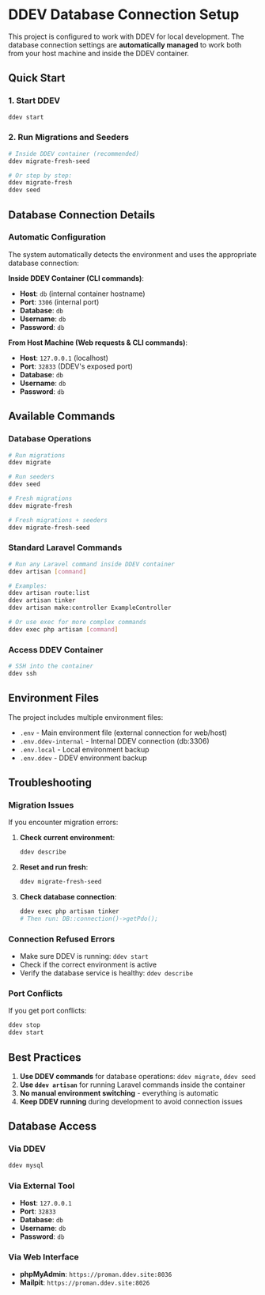 # DDEV Database Connection Setup

This project is configured to work with DDEV for local development. The database connection settings are **automatically managed** to work both from your host machine and inside the DDEV container.

## Quick Start

### 1. Start DDEV
```bash
ddev start
```

### 2. Run Migrations and Seeders
```bash
# Inside DDEV container (recommended)
ddev migrate-fresh-seed

# Or step by step:
ddev migrate-fresh
ddev seed
```

## Database Connection Details

### Automatic Configuration
The system automatically detects the environment and uses the appropriate database connection:

**Inside DDEV Container (CLI commands)**:
- **Host**: `db` (internal container hostname)
- **Port**: `3306` (internal port)
- **Database**: `db`
- **Username**: `db`
- **Password**: `db`

**From Host Machine (Web requests & CLI commands)**:
- **Host**: `127.0.0.1` (localhost)
- **Port**: `32833` (DDEV's exposed port)
- **Database**: `db`
- **Username**: `db`
- **Password**: `db`

## Available Commands

### Database Operations
```bash
# Run migrations
ddev migrate

# Run seeders
ddev seed

# Fresh migrations
ddev migrate-fresh

# Fresh migrations + seeders
ddev migrate-fresh-seed
```

### Standard Laravel Commands
```bash
# Run any Laravel command inside DDEV container
ddev artisan [command]

# Examples:
ddev artisan route:list
ddev artisan tinker
ddev artisan make:controller ExampleController

# Or use exec for more complex commands
ddev exec php artisan [command]
```

### Access DDEV Container
```bash
# SSH into the container
ddev ssh
```

## Environment Files

The project includes multiple environment files:

- `.env` - Main environment file (external connection for web/host)
- `.env.ddev-internal` - Internal DDEV connection (db:3306)
- `.env.local` - Local environment backup
- `.env.ddev` - DDEV environment backup

## Troubleshooting

### Migration Issues
If you encounter migration errors:

1. **Check current environment**:
   ```bash
   ddev describe
   ```

2. **Reset and run fresh**:
   ```bash
   ddev migrate-fresh-seed
   ```

3. **Check database connection**:
   ```bash
   ddev exec php artisan tinker
   # Then run: DB::connection()->getPdo();
   ```

### Connection Refused Errors
- Make sure DDEV is running: `ddev start`
- Check if the correct environment is active
- Verify the database service is healthy: `ddev describe`

### Port Conflicts
If you get port conflicts:
```bash
ddev stop
ddev start
```

## Best Practices

1. **Use DDEV commands** for database operations: `ddev migrate`, `ddev seed`
2. **Use `ddev artisan`** for running Laravel commands inside the container
3. **No manual environment switching** - everything is automatic
4. **Keep DDEV running** during development to avoid connection issues

## Database Access

### Via DDEV
```bash
ddev mysql
```

### Via External Tool
- **Host**: `127.0.0.1`
- **Port**: `32833`
- **Database**: `db`
- **Username**: `db`
- **Password**: `db`

### Via Web Interface
- **phpMyAdmin**: `https://proman.ddev.site:8036`
- **Mailpit**: `https://proman.ddev.site:8026` 